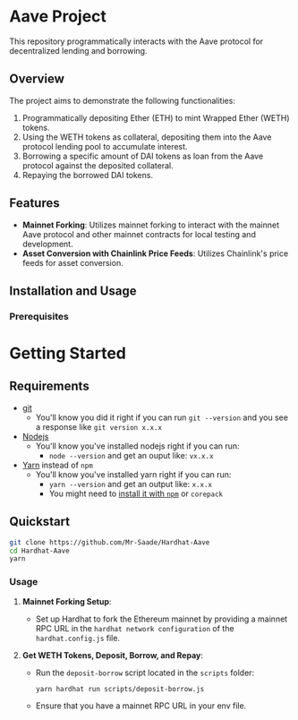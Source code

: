 # Aave Project

This repository programmatically interacts with the Aave protocol for decentralized lending and borrowing.

## Overview

The project aims to demonstrate the following functionalities:

1. Programmatically depositing Ether (ETH) to mint Wrapped Ether (WETH) tokens.
2. Using the WETH tokens as collateral, depositing them into the Aave protocol lending pool to accumulate interest.
3. Borrowing a specific amount of DAI tokens as loan from the Aave protocol against the deposited collateral.
4. Repaying the borrowed DAI tokens.

## Features

- **Mainnet Forking**: Utilizes mainnet forking to interact with the mainnet Aave protocol and other mainnet contracts for local testing and development.
- **Asset Conversion with Chainlink Price Feeds**: Utilizes Chainlink's price feeds for asset conversion.

## Installation and Usage

### Prerequisites

# Getting Started

## Requirements

- [git](https://git-scm.com/book/en/v2/Getting-Started-Installing-Git)
  - You'll know you did it right if you can run `git --version` and you see a response like `git version x.x.x`
- [Nodejs](https://nodejs.org/en/)
  - You'll know you've installed nodejs right if you can run:
    - `node --version` and get an ouput like: `vx.x.x`
- [Yarn](https://yarnpkg.com/getting-started/install) instead of `npm`
  - You'll know you've installed yarn right if you can run:
    - `yarn --version` and get an output like: `x.x.x`
    - You might need to [install it with `npm`](https://classic.yarnpkg.com/lang/en/docs/install/) or `corepack`

## Quickstart

```bash
git clone https://github.com/Mr-Saade/Hardhat-Aave
cd Hardhat-Aave
yarn
```

### Usage

1. **Mainnet Forking Setup**:

   - Set up Hardhat to fork the Ethereum mainnet by providing a mainnet RPC URL in the `hardhat network configuration` of the `hardhat.config.js` file.

2. **Get WETH Tokens, Deposit, Borrow, and Repay**:
   - Run the `deposit-borrow` script located in the `scripts` folder:
     ```bash
     yarn hardhat run scripts/deposit-borrow.js
     ```
   - Ensure that you have a mainnet RPC URL in your env file.
